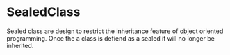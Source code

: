 # SealedClass
Sealed class are design to  restrict the inheritance feature of object oriented programming. 
Once the a class is defiend as a sealed it will no longer be inherited.
